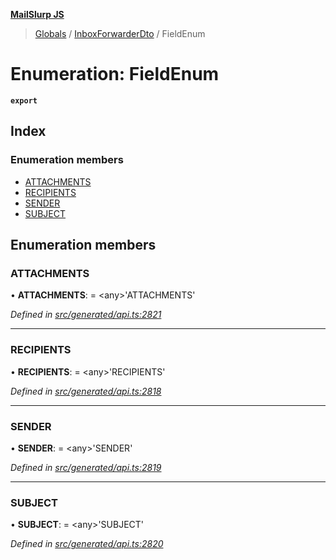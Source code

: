 **[MailSlurp JS](../README.md)**

> [Globals](../README.md) / [InboxForwarderDto](../modules/inboxforwarderdto.md) / FieldEnum

# Enumeration: FieldEnum

**`export`** 

## Index

### Enumeration members

* [ATTACHMENTS](inboxforwarderdto.fieldenum.md#attachments)
* [RECIPIENTS](inboxforwarderdto.fieldenum.md#recipients)
* [SENDER](inboxforwarderdto.fieldenum.md#sender)
* [SUBJECT](inboxforwarderdto.fieldenum.md#subject)

## Enumeration members

### ATTACHMENTS

•  **ATTACHMENTS**:  = \<any>'ATTACHMENTS'

*Defined in [src/generated/api.ts:2821](https://github.com/mailslurp/mailslurp-client/blob/cce5bf2/src/generated/api.ts#L2821)*

___

### RECIPIENTS

•  **RECIPIENTS**:  = \<any>'RECIPIENTS'

*Defined in [src/generated/api.ts:2818](https://github.com/mailslurp/mailslurp-client/blob/cce5bf2/src/generated/api.ts#L2818)*

___

### SENDER

•  **SENDER**:  = \<any>'SENDER'

*Defined in [src/generated/api.ts:2819](https://github.com/mailslurp/mailslurp-client/blob/cce5bf2/src/generated/api.ts#L2819)*

___

### SUBJECT

•  **SUBJECT**:  = \<any>'SUBJECT'

*Defined in [src/generated/api.ts:2820](https://github.com/mailslurp/mailslurp-client/blob/cce5bf2/src/generated/api.ts#L2820)*
